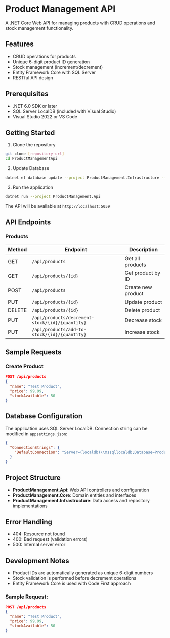 # Product Management API

A .NET Core Web API for managing products with CRUD operations and stock management functionality.

## Features

- CRUD operations for products
- Unique 6-digit product ID generation
- Stock management (increment/decrement)
- Entity Framework Core with SQL Server
- RESTful API design

## Prerequisites

- .NET 6.0 SDK or later
- SQL Server LocalDB (included with Visual Studio)
- Visual Studio 2022 or VS Code

## Getting Started

1. Clone the repository
```bash
git clone [repository-url]
cd ProductManagementApi
```

2. Update Database
```bash
dotnet ef database update --project ProductManagement.Infrastructure --startup-project ProductManagement.Api
```

3. Run the application
```bash
dotnet run --project ProductManagement.Api
```

The API will be available at `http://localhost:5059`

## API Endpoints

### Products

| Method | Endpoint | Description |
|--------|----------|-------------|
| GET | `/api/products` | Get all products |
| GET | `/api/products/{id}` | Get product by ID |
| POST | `/api/products` | Create new product |
| PUT | `/api/products/{id}` | Update product |
| DELETE | `/api/products/{id}` | Delete product |
| PUT | `/api/products/decrement-stock/{id}/{quantity}` | Decrease stock |
| PUT | `/api/products/add-to-stock/{id}/{quantity}` | Increase stock |

## Sample Requests

### Create Product
```json
POST /api/products
{
  "name": "Test Product",
  "price": 99.99,
  "stockAvailable": 50
}
```

## Database Configuration

The application uses SQL Server LocalDB. Connection string can be modified in `appsettings.json`:

```json
{
  "ConnectionStrings": {
    "DefaultConnection": "Server=(localdb)\\mssqllocaldb;Database=ProductManagementDb;Trusted_Connection=True;MultipleActiveResultSets=true"
  }
}
```

## Project Structure

- **ProductManagement.Api**: Web API controllers and configuration
- **ProductManagement.Core**: Domain entities and interfaces
- **ProductManagement.Infrastructure**: Data access and repository implementations

## Error Handling

- 404: Resource not found
- 400: Bad request (validation errors)
- 500: Internal server error

## Development Notes

- Product IDs are automatically generated as unique 6-digit numbers
- Stock validation is performed before decrement operations
- Entity Framework Core is used with Code First approach

### Sample Request:
```json
POST /api/products
{
  "name": "Test Product",
  "price": 99.99,
  "stockAvailable": 50
}
```